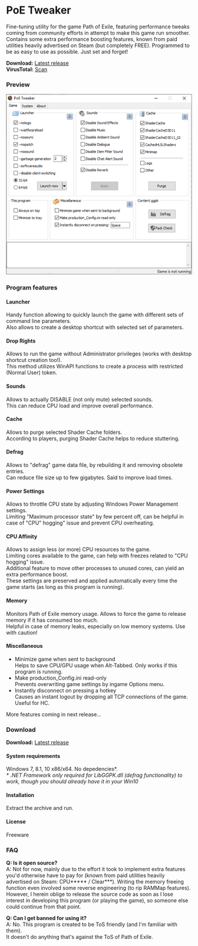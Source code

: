 # PoE Tweaker

Fine-tuning utility for the game Path of Exile, featuring performance tweaks coming from community efforts in attempt to make this game run smoother. Contains some extra performance boosting features, known from paid utilities heavily advertised on Steam (but completely FREE). Programmed to be as easy to use as possible. Just set and forget!

**Download:** [Latest release](https://github.com/chris-wolcen/PoE-Tweaker/releases/latest)  
**VirusTotal:** [Scan](https://www.virustotal.com/gui/file/7a52ba5c337fb35ccd9388637c4f62c11fc87ccd0bb96c5ada0a76ace6469723/detection)

### Preview

![PoE Tweaker](preview.gif)

### Program features

#### Launcher
Handy function allowing to quickly launch the game with different sets of command line parameters.  
Also allows to create a desktop shortcut with selected set of parameters.

#### Drop Rights
Allows to run the game without Administrator privileges (works with desktop shortcut creation too!).  
This method utilizes WinAPI functions to create a process with restricted (Normal User) token.

#### Sounds
Allows to actually DISABLE (not only mute) selected sounds.   
This can reduce CPU load and improve overall performance.

#### Cache
Allows to purge selected Shader Cache folders.   
According to players, purging Shader Cache helps to reduce stuttering.

#### Defrag
Allows to "defrag" game data file, by rebuilding it and removing obsolete entries.   
Can reduce file size up to few gigabytes. Said to improve load times.

#### Power Settings
Allows to throttle CPU state by adjusting Windows Power Management settings.  
Limiting "Maximum processor state" by few percent off, can be helpful in case of "CPU" hogging" issue and prevent CPU overheating.

#### CPU Affinity
Allows to assign less (or more) CPU resources to the game.  
Limiting cores available to the game, can help with freezes related to "CPU hogging" issue.  
Additional feature to move other processes to unused cores, can yield an extra performance boost.  
These settings are preserved and applied automatically every time the game starts (as long as this program is running).  
 
#### Memory
Monitors Path of Exile memory usage. Allows to force the game to release memory if it has consumed too much.   
Helpful in case of memory leaks, especially on low memory systems. Use with caution!

#### Miscellaneous
* Minimize game when sent to background  
  Helps to save CPU/GPU usage when Alt-Tabbed. Only works if this program is running.
* Make production_Config.ini read-only  
  Prevents overwriting game settings by ingame Options menu.
* Instantly disconnect on pressing a hotkey  
  Causes an instant logout by dropping all TCP connections of the game. Useful for HC. 

More features coming in next release...

### Download

**Download:** [Latest release](https://github.com/chris-wolcen/PoE-Tweaker/releases/latest)

#### System requirements
Windows 7, 8.1, 10 x86/x64. No depedencies*.  
*\* .NET Framework only required for LibGGPK.dll (defrag functionality) to work, though you should already have it in your Win10*

#### Installation
Extract the archive and run.  

#### License
Freeware

### FAQ

**Q: Is it open source?**  
A: Not for now, mainly due to the effort it took to implement extra features you'd otherwise have to pay for (known from paid utilities heavily advertised on Steam: CPU***** / Clear***). Writing the memory freeing function even involved some reverse engineering (to rip RAMMap features). However, I herein oblige to release the source code as soon as I lose interest in developing this program (or playing the game), so someone else could continue from that point.    

**Q: Can I get banned for using it?**  
A: No. This program is created to be ToS friendly (and I'm familiar with them).  
It doesn't do anything that's against the ToS of Path of Exile.
